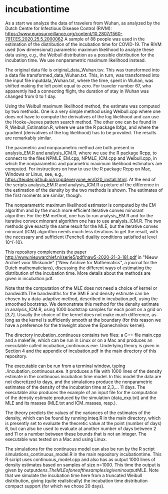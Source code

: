 # incubationtime

As a start we analyze the data of travelers from Wuhan, as analyzed by the Dutch Centre for Infectious Disease Control (RIVM): https://www.eurosurveillance.org/content/10.2807/1560-7917.ES.2020.25.5.2000062 A sample of 88 people was used in the estimation of the distribution of the incubation time for COVID-19. The RIVM used (low dimensional) parametric maximum likelihood to analyze these data using, e.g., the Weibull distribution as a possible distribution for the incubation time. We use nonparametric maximum likelihood instead.

The original data file is original_data_Wuhan.tsv. This was transformed into a data file transformed_data_Wuhan.txt. This, in turn, was transformed into the input file inputdata_Wuhan.txt, where the time, spent in Wuhan, was shifted making the left point equal to zero. For traveler number 67, who apparently had a connecting flight, the duration of stay in Wuhan was changed from 0 to 1 day.

Using the Weibull maximum likelihood method, the estimate was computed by two methods. One is a very simple method using Weibull.cpp where one does not have to compute the derivatives of the log likelihood and can use the Hooke-Jeeves pattern search method. The other one can be found in R_Weibull_Estimation.R, where we use the R package lbfgs, and where the gradient (derivatives of the log likelihood) has to be provided. The results are remarkably similar.

The parametric and nonparametric method are both present in analysis_EM.R and analysis_ICM.R, where we use the R package Rcpp, to connect to the files NPMLE_EM.cpp, NPMLE_ICM.cpp and Weibull.cpp, in which the nonparametric and parametric maximum likelihood estimators are computed. For instructions on how to use the R package Rcpp on Mac, Windows or Linux, see, e.g., https://teuder.github.io/rcpp4everyone_en/020_install.html. At the end of the scripts analysis_EM.R and analysis_ICM.R a picture of the difference in the estimation of the density by the two methods is shown. The estimates of the first moments are similar, though.

The nonparametric maximum likelihood estimator is computed by the EM algorithm and by the much more efficient iterative convex minorant algorithm. For the EM method, one has to run analysis_EM.R and for the iterative convex minorant algorithm one has to use analysis_ICM.R. The two methods give exactly the same result for the MLE, but the iterative convex minorant (ICM) algorithm needs much less iterations to get the result, with the necessary and sufficient (Fenchel) duality conditions satisfied at level 10^{-10}.

This repository complements the paper http://www.nieuwarchief.nl/serie5/pdf/naw5-2020-21-3-181.pdf in "Nieuw Archief voor Wiskunde" ("New Archive for Mathematics", a journal for the Dutch mathematicians), discussing the different ways of estimating the distribution of the incubation time. More details about the methods are given in incubation.pdf.

Note that the computation of the MLE does not need a choice of kernel or bandwidth.The bandwidths for the SMLE and density estimate can be chosen by a data-adaptive method, described in incubation.pdf, using the smoothed bootstrap. We demonstrate this method for the density estimate in analysis_ICM.R, using 1000 bootstrap samples for each point on a grid on [3,7]. Usually the choice of the kernel does not make much difference, as long as the kernel is sufficiently smooth at the boundary (for this reason we have a preference for the triweight above the Epanechnikov kernel).

The directory incubation_continuous contains two files: a C++ file main.cpp and a makefile, which can be run in Linux or on a Mac and produces an executable called incubation_continuous.exe. Underlying theory is given in Section 4 and the appendix of incubation.pdf in the main directory of this repository.

The executable can be run from a terminal window, typing ./incubation_continuous.exe. It produces a file with 1000 lines of the density estimate in the continuous incubation time model. In this model the data are not discretized to days, and the simulations produce the nonparametric estimates of the density of the incubation time at 2,3,... 11 days. The executable also produces the example of an input file for the computation of the density estimate produced by the simulation (data_exp.txt) and the MLE and its masses (MLE.txt and ICM_masses, resp.).

The theory predicts the values of the variances of the estimates of the density, which can be found by running inteq.R in the main directory, which is presently set to evaluate the theoretic value at the point (number of days) 6, but can also be used to evaluate at another number of days between 2 and 11 or a number between these bounds that is not an integer. The executable was tested on a Mac and using Linux.

The simulations for the continuous model can also be run by the R script simulations_continuous_model.R in the main repository incubationtime. This R script uses continuous_model.cpp and also has as output 1000 lines of density estimates based on samples of size n=1000. This time the output is given by output$dens. The MLE of one of the samples is given in output$MLE. Note that we simulate the incubation time here from a truncated Weibull distribution, giving (quite realistically) the incubation time distribution compact support (for which we chose 20 days).
